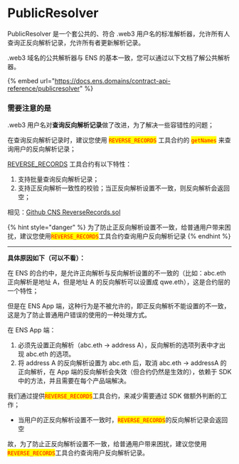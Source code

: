 # PublicResolver

PublicResolver 是一个套公共的、符合 .web3 用户名的标准解析器，允许所有人查询正反向解析记录，允许所有者更新解析记录。

.web3 域名的公共解析器与 ENS 的基本一致，您可以通过以下文档了解公共解析器。

{% embed url="https://docs.ens.domains/contract-api-reference/publicresolver" %}

### 需要注意的是

.web3 用户名对**查询反向解析记录**做了改进，为了解决一些容错性的问题；

在查询反向解析记录时，建议您使用 <mark style="color:red;">`REVERSE_RECORDS`</mark> 工具合约的 <mark style="color:red;">`getNames`</mark> <mark style="color:red;"></mark><mark style="color:red;"></mark> 来查询用户的反向解析记录；

[REVERSE\_RECORDS](https://github.com/web3-identity/cns-contracts/blob/master/contracts/utils/ReverseRecords.sol) 工具合约有以下特性：

1. 支持批量查询反向解析记录；
2. 支持正反向解析一致性的校验；当正反向解析设置不一致，则反向解析会返回空；

相见：[Github CNS ReverseRecords.sol](https://github.com/web3-identity/cns-contracts/blob/master/contracts/utils/ReverseRecords.sol)

{% hint style="danger" %}
为了防止正反向解析设置不一致，给普通用户带来困扰，建议您使用<mark style="color:red;">`REVERSE_RECORDS`</mark>工具合约查询用户反向解析记录
{% endhint %}

****

**具体原因如下（可以不看）：**

在 ENS 的合约中，是允许正向解析与反向解析设置的不一致的（比如：abc.eth 正向解析是地址 A，但是地址 A 的反向解析可以设置成 qwe.eth），这是合约层的一个特性；

但是在 ENS App 端，这种行为是不被允许的，即正反向解析不能设置的不一致，这是为了防止普通用户错误的使用的一种处理方式。

在 ENS App 端：

1. 必须先设置正向解析（abc.eth -> address A），反向解析的选项列表中才出现 abc.eth 的选项。
2. 将 address A 的反向解析设置为 abc.eth 后，取消 abc.eth -> addressA 的正向解析，在 App 端的反向解析会失效（但合约仍然是生效的），依赖于 SDK 中的方法，并且需要在每个产品端解决。

我们通过提供<mark style="color:red;">`REVERSE_RECORDS`</mark>工具合约，来减少需要通过 SDK 做额外判断的工作；

* 当用户的正反向解析设置不一致时，<mark style="color:red;">`REVERSE_RECORDS`</mark>的反向解析记录会返回空

故，为了防止正反向解析设置不一致，给普通用户带来困扰，建议您使用<mark style="color:red;">`REVERSE_RECORDS`</mark>工具合约查询用户反向解析记录。

